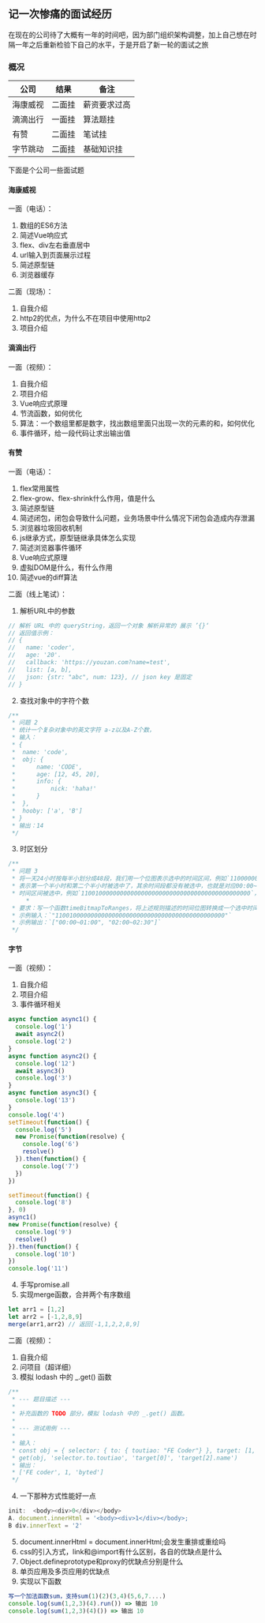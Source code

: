 ## 记一次惨痛的面试经历

在现在的公司待了大概有一年的时间吧，因为部门组织架构调整，加上自己想在时隔一年之后重新检验下自己的水平，于是开启了新一轮的面试之旅

### 概况

| 公司     | 结果   | 备注         |
| -------- | ------ | ------------ |
| 海康威视 | 二面挂 | 薪资要求过高 |
| 滴滴出行 | 一面挂 | 算法题挂     |
| 有赞     | 二面挂 | 笔试挂       |
| 字节跳动 | 二面挂 | 基础知识挂   |

下面是个公司一些面试题

#### 海康威视

一面（电话）：

1. 数组的ES6方法
2. 简述Vue响应式
3. flex、div左右垂直居中
4. url输入到页面展示过程
5. 简述原型链
6. 浏览器缓存

二面（现场）：

1. 自我介绍
2. http2的优点，为什么不在项目中使用http2
3. 项目介绍

#### 滴滴出行

一面（视频）：

1. 自我介绍
2. 项目介绍
3. Vue响应式原理
4. 节流函数，如何优化
5. 算法：一个数组里都是数字，找出数组里面只出现一次的元素的和，如何优化
6. 事件循环，给一段代码让求出输出值

#### 有赞

一面（电话）：

1. flex常用属性
2. flex-grow、flex-shrink什么作用，值是什么
3. 简述原型链
4. 简述闭包，闭包会导致什么问题，业务场景中什么情况下闭包会造成内存泄漏
5. 浏览器垃圾回收机制
6. js继承方式，原型链继承具体怎么实现
7. 简述浏览器事件循环
8. Vue响应式原理
9. 虚拟DOM是什么，有什么作用
10. 简述vue的diff算法

二面（线上笔试）：

1. 解析URL中的参数

```javascript
// 解析 URL 中的 queryString，返回一个对象 解析异常的 展示 ’{}‘
// 返回值示例：
// {
//   name: 'coder',
//   age: '20'.
//   callback: 'https://youzan.com?name=test',
//   list: [a, b],
//   json: {str: "abc", num: 123}, // json key 是固定
// }
```

2. 查找对象中的字符个数

```javascript
/**
 * 问题 2
 * 统计一个复杂对象中的英文字符 a-z以及A-Z个数，
 * 输入：
 * {
 *  name: 'code',
 *  obj: {
 *      name: 'CODE',
 *      age: [12, 45, 20],
 *      info: {
 *          nick: 'haha!'
 *      }
 *  },
 *  hooby: ['a', 'B']
 * }
 * 输出：14
 */
```

3. 时区划分

```javascript
/**
 * 问题 3
 * 将一天24小时按每半小划分成48段，我们用一个位图表示选中的时间区间，例如`110000000000000000000000000000000000000000000000`，
 * 表示第一个半小时和第二个半小时被选中了，其余时间段都没有被选中，也就是对应00:00~01:00这个时间区间。一个位图中可能有多个不连续的
 * 时间区间被选中，例如`110010000000000000000000000000000000000000000000`，表示00:00-1:00和02:00-02:30这两个时间区间被选中了。
     *
 * 要求：写一个函数timeBitmapToRanges，将上述规则描述的时间位图转换成一个选中时间区间的数组。
 * 示例输入：`"110010000000000000000000000000000000000000000000"`
 * 示例输出：`["00:00~01:00", "02:00~02:30"]`
 */
```

#### 字节

一面（视频）：

1. 自我介绍
2. 项目介绍
3. 事件循环相关

```javascript
async function async1() {
  console.log('1')
  await async2()
  console.log('2')
}
async function async2() {
  console.log('12')
  await async3()
  console.log('3')
}
async function async3() {
  console.log('13')
}
console.log('4')
setTimeout(function() {
  console.log('5')
  new Promise(function(resolve) {
    console.log('6')
    resolve()
  }).then(function() {
    console.log('7')
  })
})

setTimeout(function() {
  console.log('8')
}, 0)
async1()
new Promise(function(resolve) {
  console.log('9')
  resolve()
}).then(function() {
  console.log('10')
})
console.log('11')
```

4. 手写promise.all
5. 实现merge函数，合并两个有序数组

```javascript
let arr1 = [1,2]
let arr2 = [-1,2,8,9]
merge(arr1,arr2) // 返回[-1,1,2,2,8,9]
```

二面（视频）：

1. 自我介绍
2. 问项目（超详细）
3. 模拟 lodash 中的 _.get() 函数

```javascript
/**
 * --- 题目描述 ---
 *
 * 补充函数的 TODO 部分，模拟 lodash 中的 _.get() 函数。
 *
 * --- 测试用例 ---
 *
 * 输入：
 * const obj = { selector: { to: { toutiao: "FE Coder"} }, target: [1, 2, { name: 'byted'}]};
 * get(obj, 'selector.to.toutiao', 'target[0]', 'target[2].name')
 * 输出：
 * ['FE coder', 1, 'byted']
 */
```

4. 一下那种方式性能好一点

```javascript
init:  <body><div>0</div></body>
A. document.innerHtml = '<body><div>1</div></body>;
B div.innerText = '2'
```

5. document.innerHtml = document.innerHtml;会发生重排或重绘吗
6. css的引入方式，link和@import有什么区别，各自的优缺点是什么
7. Object.defineprototype和proxy的优缺点分别是什么
8. 单页应用及多页应用的优缺点
9. 实现以下函数

```javascript
写一个加法函数sum，支持sum(1)(2)(3,4)(5,6,7....)  
console.log(sum(1,2,3)(4).run()) => 输出 10
console.log(sum(1,2,3)(4)()) => 输出 10
```





